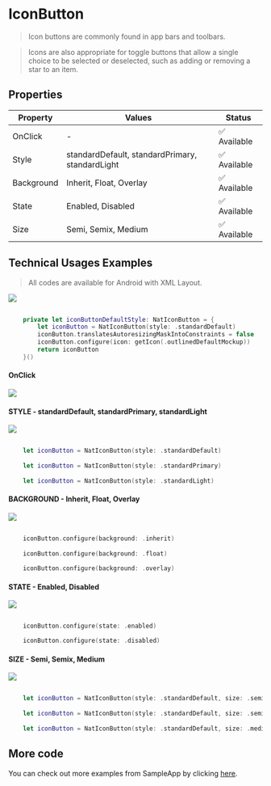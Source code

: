 # IconButton

> Icon buttons are commonly found in app bars and toolbars.

> Icons are also appropriate for toggle buttons that allow a single choice to be selected or deselected, such as adding or removing a star to an item.



## Properties

| Property           | Values                         | Status            |
| --------------     | -------------------------      | ----------------- |
| OnClick             | -                          | ✅  Available     |
| Style          | standardDefault, standardPrimary, standardLight   | ✅  Available     |
| Background         | Inherit, Float, Overlay        | ✅  Available     |
| State          | Enabled, Disabled                    | ✅  Available     |
| Size               | Semi, Semix, Medium            | ✅  Available     |


## Technical Usages Examples

> All codes are available for Android with XML Layout.

![](./images/iconbutton.png)

```swift

    private let iconButtonDefaultStyle: NatIconButton = {
        let iconButton = NatIconButton(style: .standardDefault)
        iconButton.translatesAutoresizingMaskIntoConstraints = false
        iconButton.configure(icon: getIcon(.outlinedDefaultMockup))
        return iconButton
    }()

```


#### OnClick

![](./images/iconbutton_size.png)



#### STYLE - standardDefault, standardPrimary, standardLight

![](./images/iconbutton_color.png)

```swift

    let iconButton = NatIconButton(style: .standardDefault)
    
    let iconButton = NatIconButton(style: .standardPrimary)
            
    let iconButton = NatIconButton(style: .standardLight)

```





#### BACKGROUND - Inherit, Float, Overlay

![](./images/iconbutton_background.png)

```swift

    iconButton.configure(background: .inherit)
    
    iconButton.configure(background: .float)
    
    iconButton.configure(background: .overlay)

```





#### STATE - Enabled, Disabled


![](./images/iconbutton.png)

```swift

    iconButton.configure(state: .enabled)

    iconButton.configure(state: .disabled)

```


>


#### SIZE - Semi, Semix, Medium

![](./images/iconbutton_size.png)

```swift

    let iconButton = NatIconButton(style: .standardDefault, size: .semi)
    
    let iconButton = NatIconButton(style: .standardDefault, size: .semiX)
        
    let iconButton = NatIconButton(style: .standardDefault, size: .medium)

```




## More code
You can check out more examples from SampleApp by clicking [here](https://github.com/natura-cosmeticos/natds-android/tree/master/sample/src/main/res/layout/activity_icon_button.xml).
